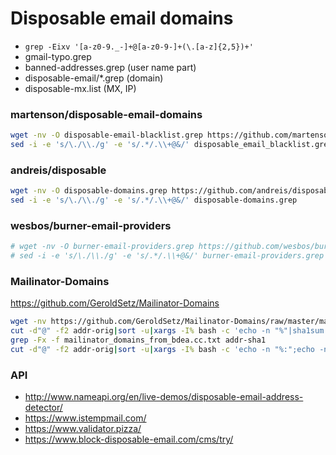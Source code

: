 # Disposable email domains

- `grep -Eixv '[a-z0-9._-]+@[a-z0-9-]+(\.[a-z]{2,5})+'`
- gmail-typo.grep
- banned-addresses.grep (user name part)
- disposable-email/*.grep (domain)
- disposable-mx.list (MX, IP)

### martenson/disposable-email-domains

```bash
wget -nv -O disposable-email-blacklist.grep https://github.com/martenson/disposable-email-domains/raw/master/disposable_email_blacklist.conf
sed -i -e 's/\./\\./g' -e 's/.*/.\\+@&/' disposable_email_blacklist.grep
```

### andreis/disposable

```bash
wget -nv -O disposable-domains.grep https://github.com/andreis/disposable/raw/master/domains.txt
sed -i -e 's/\./\\./g' -e 's/.*/.\\+@&/' disposable-domains.grep
```

### wesbos/burner-email-providers

```bash
# wget -nv -O burner-email-providers.grep https://github.com/wesbos/burner-email-providers/raw/master/emails.txt
# sed -i -e 's/\./\\./g' -e 's/.*/.\\+@&/' burner-email-providers.grep
```

### Mailinator-Domains

https://github.com/GeroldSetz/Mailinator-Domains

```bash
wget -nv https://github.com/GeroldSetz/Mailinator-Domains/raw/master/mailinator_domains_from_bdea.cc.txt
cut -d"@" -f2 addr-orig|sort -u|xargs -I% bash -c 'echo -n "%"|sha1sum -'|cut -d" " -f1 > addr-sha1
grep -Fx -f mailinator_domains_from_bdea.cc.txt addr-sha1
cut -d"@" -f2 addr-orig|sort -u|xargs -I% bash -c 'echo -n "%:";echo -n "%"|sha1sum -'|grep -F :$SHA1
```

### API

- http://www.nameapi.org/en/live-demos/disposable-email-address-detector/
- https://www.istempmail.com/
- https://www.validator.pizza/
- https://www.block-disposable-email.com/cms/try/
